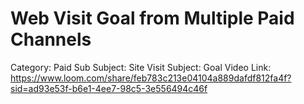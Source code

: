 # Web Visit Goal from Multiple Paid Channels

Category: Paid
Sub Subject: Site Visit
Subject: Goal
Video Link: https://www.loom.com/share/feb783c213e04104a889dafdf812fa4f?sid=ad93e53f-b6e1-4ee7-98c5-3e556494c46f